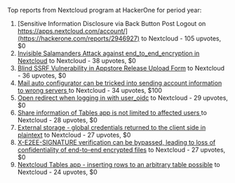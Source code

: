 Top reports from Nextcloud program at HackerOne for period year:

1. [Sensitive Information Disclosure via Back Button Post Logout on https://apps.nextcloud.com/account/](https://hackerone.com/reports/2946927) to Nextcloud - 105 upvotes, $0
2. [Invisible Salamanders Attack against end_to_end_encryption in Nextcloud](https://hackerone.com/reports/2497947) to Nextcloud - 38 upvotes, $0
3. [Blind SSRF Vulnerability in Appstore Release Upload Form](https://hackerone.com/reports/2925666) to Nextcloud - 36 upvotes, $0
4. [Mail auto configurator can be tricked into sending account information to wrong servers ](https://hackerone.com/reports/2508422) to Nextcloud - 34 upvotes, $100
5. [Open redirect when logging in with user_oidc](https://hackerone.com/reports/2720030) to Nextcloud - 29 upvotes, $0
6. [Share information of Tables app is not limited to affected users ](https://hackerone.com/reports/2705507) to Nextcloud - 28 upvotes, $0
7. [External storage - global credentials returned to the client side in plaintext](https://hackerone.com/reports/2554079) to Nextcloud - 27 upvotes, $0
8. [X-E2EE-SIGNATURE verification can be bypassed, leading to loss of confidentiality of end-to-end encrypted files](https://hackerone.com/reports/2597504) to Nextcloud - 27 upvotes, $0
9. [Nextcloud Tables app - inserting rows to an arbitrary table possible](https://hackerone.com/reports/2671404) to Nextcloud - 24 upvotes, $0

